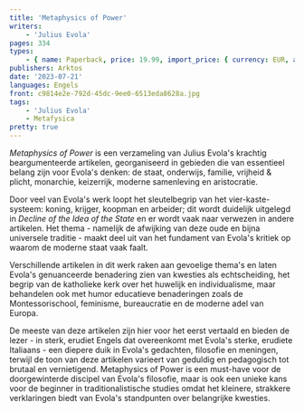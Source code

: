 ```yaml
---
title: 'Metaphysics of Power'
writers:
    - 'Julius Evola'
pages: 334
types:
    - { name: Paperback, price: 19.99, import_price: { currency: EUR, amount: 15.6 }, isbn: 978-1-914208-09-6 }
publishers: Arktos
date: '2023-07-21'
languages: Engels
front: c9814e2e-792d-45dc-9ee0-6513eda8628a.jpg
tags:
    - 'Julius Evola'
    - Metafysica
pretty: true
---
```


*Metaphysics of Power* is een verzameling van Julius Evola's krachtig beargumenteerde artikelen, georganiseerd in gebieden die van essentieel belang zijn voor Evola's denken: de staat, onderwijs, familie, vrijheid & plicht, monarchie, keizerrijk, moderne samenleving en aristocratie.

Door veel van Evola's werk loopt het sleutelbegrip van het vier-kaste-systeem: koning, krijger, koopman en arbeider; dit wordt duidelijk uitgelegd in *Decline of the Idea of the State* en er wordt vaak naar verwezen in andere artikelen. Het thema - namelijk de afwijking van deze oude en bijna universele traditie - maakt deel uit van het fundament van Evola's kritiek op waarom de moderne staat vaak faalt.

Verschillende artikelen in dit werk raken aan gevoelige thema's en laten Evola's genuanceerde benadering zien van kwesties als echtscheiding, het begrip van de katholieke kerk over het huwelijk en individualisme, maar behandelen ook met humor educatieve benaderingen zoals de Montessorischool, feminisme, bureaucratie en de moderne adel van Europa.

De meeste van deze artikelen zijn hier voor het eerst vertaald en bieden de lezer - in sterk, erudiet Engels dat overeenkomt met Evola's sterke, erudiete Italiaans - een diepere duik in Evola's gedachten, filosofie en meningen, terwijl de toon van deze artikelen varieert van geduldig en pedagogisch tot brutaal en vernietigend. Metaphysics of Power is een must-have voor de doorgewinterde discipel van Evola's filosofie, maar is ook een unieke kans voor de beginner in traditionalistische studies omdat het kleinere, strakkere verklaringen biedt van Evola's standpunten over belangrijke kwesties.
